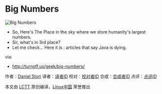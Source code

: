 Big Numbers
===============

![Big Numbers](http://turnoff.us/image/en/big-numbers.png)

- So, Here's The Place in the sky where we store humanity's largest numbers.
- Sir, what's in 3rd place?
- Let me check... Here it is : articles that say Java is dying.


via:
- http://turnoff.us/geek/big-numbers/

作者：[Daniel Stori][a]
译者：[译者ID](https://github.com/译者ID)
校对：[校对者ID](https://github.com/校对者ID)
合成：[合成者ID](https://github.com/合成者ID)
点评：[点评ID](https://github.com/点评者ID)

本文由 [LCTT](https://github.com/LCTT/TranslateProject) 原创编译，[Linux中国](https://linux.cn/) 荣誉推出

[a]:http://turnoff.us/about/
